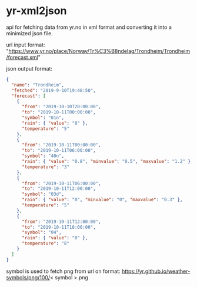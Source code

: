 # yr-xml2json

api for fetching data from yr.no in xml format and converting it into a minimized json file.

url input format: "https://www.yr.no/place/Norway/Tr%C3%B8ndelag/Trondheim/Trondheim/forecast.xml"

json output format:
```json
{
  "name": "Trondheim",
  "fetched": "2019-9-10T19:48:50",
  "forecast": [
    {
      "from": "2019-10-10T20:00:00",
      "to": "2019-10-11T00:00:00",
      "symbol": "01n",
      "rain": { "value": "0" },
      "temperature": "5"
    },
    {
      "from": "2019-10-11T00:00:00",
      "to": "2019-10-11T06:00:00",
      "symbol": "40n",
      "rain": { "value": "0.8", "minvalue": "0.5", "maxvalue": "1.2" },
      "temperature": "3"
    },
    {
      "from": "2019-10-11T06:00:00",
      "to": "2019-10-11T12:00:00",
      "symbol": "03d",
      "rain": { "value": "0", "minvalue": "0", "maxvalue": "0.3" },
      "temperature": "5"
    },
    {
      "from": "2019-10-11T12:00:00",
      "to": "2019-10-11T18:00:00",
      "symbol": "04",
      "rain": { "value": "0" },
      "temperature": "8"
    }
  ]
}
```

symbol is used to fetch png from url on format:
https://yr.github.io/weather-symbols/png/100/< symbol >.png
